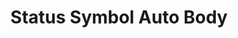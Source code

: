 ---
title: "Status Symbol Auto Body"
url: /colorado-springs/status-symbol-auto-body/
shop: Autowerkstatt
---